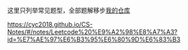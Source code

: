 这里只列举常见题型，全部题解移步[我的仓库](https://github.com/daidai21/leetcode)

https://cyc2018.github.io/CS-Notes/#/notes/Leetcode%20%E9%A2%98%E8%A7%A3?id=%E7%AE%97%E6%B3%95%E6%80%9D%E6%83%B3
